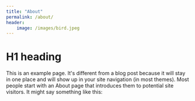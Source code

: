 ```yaml
---
title: "About"
permalink: /about/
header:
    image: /images/bird.jpeg
---
```


# H1 heading

This is an example page. It's different from a blog post because it will stay in one place and will show up in your site navigation (in most themes). Most people start with an About page that introduces them to potential site visitors. It might say something like this:


